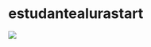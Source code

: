 # estudantealurastart
![](https://www.google.com/url?sa=i&url=https%3A%2F%2Fvsgif.com%2Fgif%2F3578206&psig=AOvVaw3t2zrxMY9-XV7FTzMqFT7q&ust=1724497513230000&source=images&cd=vfe&opi=89978449&ved=0CBMQjRxqFwoTCNjBmYD8iogDFQAAAAAdAAAAABAJ)
